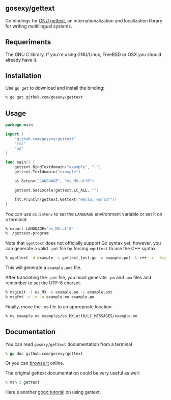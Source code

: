 ## gosexy/gettext

Go bindings for [GNU gettext][1], an internationalization and localization
library for writing multilingual systems.

## Requeriments

The GNU C library. If you're using GNU/Linux, FreeBSD or OSX you should already
have it.

## Installation

Use `go get` to download and install the binding:

```sh
% go get github.com/gosexy/gettext
```

## Usage

```go
package main

import (
	"github.com/gosexy/gettext"
	"fmt"
	"os"
)

func main() {
	gettext.BindTextdomain("example", ".")
	gettext.Textdomain("example")

	os.Setenv("LANGUAGE", "es_MX.utf8")

	gettext.SetLocale(gettext.LC_ALL, "")

	fmt.Println(gettext.Gettext("Hello, world!"))
}
```

You can use `os.Setenv` to set the `LANGUAGE` environment variable or set it
on a terminal:

```sh
% export LANGUAGE="es_MX.utf8"
% ./gettext-program
```

Note that `xgettext` does not officially support Go syntax yet, however, you
can generate a valid `.pot` file by forcing `xgettest` to use the C++
syntax:

```sh
% xgettext -d example -s gettext_test.go -o example.pot -L c++ -i --keyword=NGettext:1,2 --keyword=Gettext
```

This will generate a `example.pot` file.

After translating the `.pot` file, you must generate `.po` and `.mo` files and
remember to set the UTF-8 charset.

```sh
% msginit -l es_MX -o example.po -i example.pot
% msgfmt -c -v -o example.mo example.po
```

Finally, move the `.mo` file to an appropriate location.

```sh
% mv example.mo examples/es_MX.utf8/LC_MESSAGES/example.mo
```

## Documentation

You can read `gosexy/gettext` documentation from a terminal

```go
% go doc github.com/gosexy/gettext
```

Or you can [browse it](http://godoc.org/github.com/gosexy/gettext) online.

The original gettext documentation could be very useful as well:

```go
% man 3 gettext
```

Here's another [good tutorial][2] on using gettext.

[1]: http://www.gnu.org/software/gettext/
[2]: http://oriya.sarovar.org/docs/gettext_single.html
